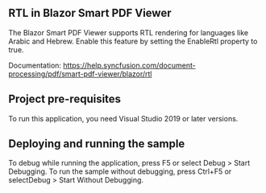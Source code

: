 ## RTL in Blazor Smart PDF Viewer
The Blazor Smart PDF Viewer supports RTL rendering for languages like Arabic and Hebrew. Enable this feature by setting the EnableRtl property to true.

Documentation: https://help.syncfusion.com/document-processing/pdf/smart-pdf-viewer/blazor/rtl

## Project pre-requisites
To run this application, you need Visual Studio 2019 or later versions.

## Deploying and running the sample
To debug while running the application, press F5 or select Debug > Start Debugging. To run the sample without debugging, press Ctrl+F5 or selectDebug > Start Without Debugging.